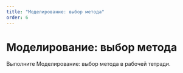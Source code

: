 ```yaml
---
title: "Моделирование: выбор метода"
order: 6
---
```


# Моделирование: выбор метода

Выполните Моделирование: выбор метода в рабочей тетради.